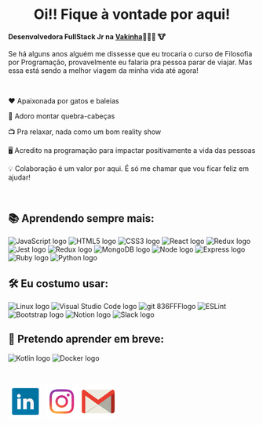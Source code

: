 <div align='center'> <h1> Oi!! Fique à vontade por aqui!</h1></div>

 #### Desenvolvedora FullStack Jr na [Vakinha](https://www.vakinha.com.br/)🧑🏼‍💻 :cow:

Se há alguns anos alguém me dissesse que eu trocaria o curso de Filosofia por Programação, provavelmente eu falaria pra pessoa parar de viajar. Mas essa está sendo a melhor viagem da minha vida até agora!

<br />


  :heart: Apaixonada por gatos e baleias
  
  
  🧩    Adoro montar quebra-cabeças
  
  
  📺    Pra relaxar, nada como um bom reality show
  
  
  🖥️    Acredito na programação para impactar positivamente a vida das pessoas
  
  
  💡    Colaboração é um valor por aqui. É só me chamar que vou ficar feliz em ajudar!

<br />


 ## 📚 Aprendendo sempre mais:

<img src="https://img.shields.io/badge/JavaScript-282C34?logo=javascript&logoColor=F7DF1E" alt="JavaScript logo" title="JavaScript" height="25" /> <img src="https://img.shields.io/badge/HTML5-282C34?logo=html5&logoColor=E34F26" alt="HTML5 logo" title="HTML5" height="25" />
<img src="https://img.shields.io/badge/CSS3-282C34?logo=css3&logoColor=1572B6" alt="CSS3 logo" title="CSS3" height="25" />
<img src="https://img.shields.io/badge/React-282C34?logo=react&logoColor=61DAFB" alt="React logo" title="React.js / React Native" height="25" />
<img src="https://img.shields.io/badge/Redux-282C34?logo=redux&logoColor=764ABC" alt="Redux logo" title="Redux" height="25" />
<img src="https://img.shields.io/badge/Jest-282C34?logo=jest&logoColor=cc0000" alt="Jest logo" title="Jest" height="25" /> <img src="https://img.shields.io/badge/MySQL-282C34?logo=MySQL&logoColor=f29111" alt="Redux logo" title="MySQL" height="25" /> <img src="https://img.shields.io/badge/MongoDB-282C34?logo=MongoDB&logoColor=589636" alt="MongoDB logo" title="Mongo" height="25" /> <img src="https://img.shields.io/badge/Node.js-282C34?logo=Node.js&logoColor=#339933" alt="Node logo" title="Node" height="25" /> <img src="https://img.shields.io/badge/Express-282C34?logo=Express&logoColor=#339933" alt="Express logo" title="Express" height="25" /> <img src="https://img.shields.io/badge/Ruby-282C34?logo=Ruby&logoColor=cc0000" alt="Ruby logo" title="Ruby" height="25" /> <img src="https://img.shields.io/badge/Python-282C34?logo=Python&logoColor=4584b6" alt="Python logo" title="Python" height="25" />

  
## 🛠️ Eu costumo usar:
<img src="https://img.shields.io/badge/Linux-282C34?logo=Linux&logoColor=FFFFFF" alt="Linux logo" title="Linux" height="25" /> <img src="https://img.shields.io/badge/VS%20Code-282C34?logo=visual-studio-code&logoColor=007ACC" alt="Visual Studio Code logo" title="Visual Studio Code" height="25" /> <img src="https://img.shields.io/badge/git-282C34?logo=git&logoColor=F05032" alt="git 836FFFlogo" title="git" height="25" /> 
<img src="https://img.shields.io/badge/ESLint-282C34?logo=eslint&logoColor=191970" alt191970="ESLint logo" title="ESLint" height="25" />
<img src="https://img.shields.io/badge/Bootstrap-282C34?logo=bootstrap&logoColor=836FFF" alt="Bootstrap logo" title="ESLint" height="25" />
<img src="https://img.shields.io/badge/Notion-282C34?logo=notion&logoColor=FFFFF" alt="Notion logo" title="Notion" height="25" />
<img src="https://img.shields.io/badge/Slack-282C34?logo=Slack&logoColor=2EB67D" alt="Slack logo" title="Slack" height="25" />





## 📖 Pretendo aprender em breve:
<img src="https://img.shields.io/badge/Kotlin-282C34?logo=Kotlin&logoColor=F6891F" alt="Kotlin logo" title="MySQL" height="25" /> <img src="https://img.shields.io/badge/Docker-282C34?logo=Docker&logoColor=2496ed" alt="Docker logo" title="Docker" height="25" /> 

<br />


[![LinkedIn](linkedin1.png)](https://www.linkedin.com/in/marina-alane/)
[![Instagram](instagram.png)](https://www.instagram.com/alanemarina/)
[![Mail](mail.png)](mailto:marinaalane17@gmail.com)


